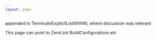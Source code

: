 ```yaml
---
layout: page
---
```


appended to TerminateExplicitListWithNil, where discussion was relevant

This page can point to ZeroLink BuildConfigurations etc

